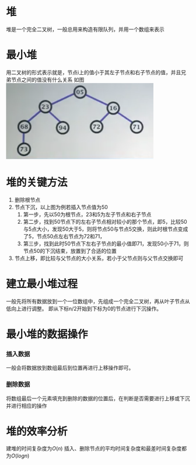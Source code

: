 # 堆
堆是一个完全二叉树，一般总用来构造有限队列，并用一个数组来表示
# 最小堆
用二叉树的形式表示就是，节点i上的值小于其左子节点和右子节点的值，并且兄弟节点之间的值没有什么关系
如图
![image](./imgs/2.png)
# 堆的关键方法
1. 删除根节点
2. 节点下沉，以上图为例若插入节点值为50
    1. 第一步，先以50为根节点，23和5为左子节点和右子节点
    2. 第二步，找到50节点下的左右子节点相对较小的那个节点，即5，比较50与5点大小，发现50大于5，则将节点50与节点5交换，则此时根节点变成了5，节点50点左右节点为72和71，
    3. 第三步，找到此时50节点下左右子节点的最小值即71，发现50小于71，则节点50的下沉结束，放置到了合适的位置
3. 节点上移，即比较与父节点的大小关系，若小于父节点则与父节点交换即可

# 建立最小堆过程
一般先将所有数据放到一个一位数组中，先组成一个完全二叉树，再从叶子节点从低向上进行调整。
即从下标n/2开始到下标为0的节点进行下沉操作。

# 最小堆的数据操作
### 插入数据
一般会将数据放到数组最后到位置再进行上移操作即可。

### 删除数据
将数组最后一个元素填充到删除的数据的位置后，在判断是否需要进行上移或下沉并进行相应的操作

# 堆的效率分析
建堆的时间复杂度为$O(n)$
插入、删除节点的平均时间复杂度和最差时间复杂度都为$O(log n)$


